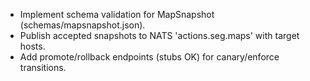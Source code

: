 - Implement schema validation for MapSnapshot (schemas/mapsnapshot.json).
- Publish accepted snapshots to NATS 'actions.seg.maps' with target hosts.
- Add promote/rollback endpoints (stubs OK) for canary/enforce transitions.
